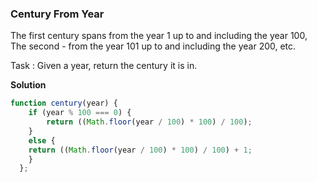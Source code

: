 ### Century From Year
The first century spans from the year 1 up to and including the year 100, The second - from the year 101 up to and including the year 200, etc.

Task :
Given a year, return the century it is in.

**Solution**
```js
function century(year) {
    if (year % 100 === 0) {
        return ((Math.floor(year / 100) * 100) / 100);
    }
    else {
    return ((Math.floor(year / 100) * 100) / 100) + 1;
    }
  };
```